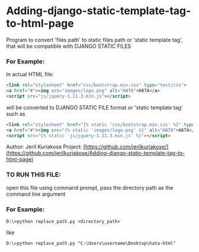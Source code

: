 # Adding-django-static-template-tag-to-html-page

Program to convert 'files path' to static files path or 'static template tag', that will be compatible with DJANGO STATIC FILES

### For Example:
In actual HTML file:
```html
<link rel="stylesheet" href="css/bootstrap.min.css" type="text/css">
<a href="#"><img src="images/logo.png" alt="HATA">HATA</a>
<script src="js/jquery-1.11.3.min.js"></script>
```
will be converted to DJANGO STATIC FILE format or 'static template tag' such as
```html
<link rel="stylesheet" href="{% static 'css/bootstrap.min.css' %}" type="text/css">
<a href="#"><img src="{% static 'images/logo.png' %}" alt="HATA">HATA</a>
<script src="{% static 'js/jquery-1.11.3.min.js' %}"></script>
```

Author: Jeril Kuriakose
Project: [https://github.com/jerilkuriakose/](https://github.com/jerilkuriakose/Adding-django-static-template-tag-to-html-page)

### TO RUN THIS FILE:
open this file using command prompt,
pass the directory path as the command line argument

### For Example:
```
D:\>python replace_path.py <directory_path>
```
like
```
D:\>python replace_path.py "C:\Users\username\Desktop\hata-html"
```